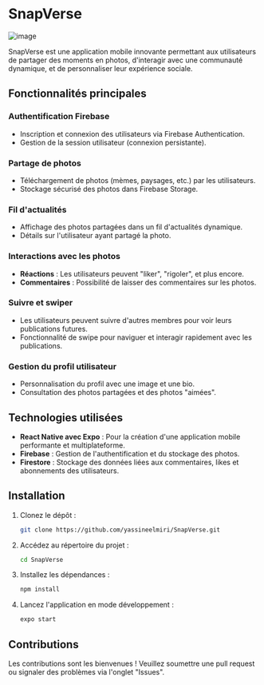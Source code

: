 ﻿# SnapVerse  

![image](https://github.com/user-attachments/assets/ff402c45-c66f-4185-8dea-f617e9c07d42)

 
SnapVerse est une application mobile innovante permettant aux utilisateurs de partager des moments en photos, d'interagir avec une communauté dynamique, et de personnaliser leur expérience sociale.  

## Fonctionnalités principales  

### Authentification Firebase  
- Inscription et connexion des utilisateurs via Firebase Authentication.  
- Gestion de la session utilisateur (connexion persistante).  

### Partage de photos  
- Téléchargement de photos (mèmes, paysages, etc.) par les utilisateurs.  
- Stockage sécurisé des photos dans Firebase Storage.  

### Fil d'actualités  
- Affichage des photos partagées dans un fil d'actualités dynamique.  
- Détails sur l'utilisateur ayant partagé la photo.  

### Interactions avec les photos  
- **Réactions** : Les utilisateurs peuvent "liker", "rigoler", et plus encore.  
- **Commentaires** : Possibilité de laisser des commentaires sur les photos.  

### Suivre et swiper  
- Les utilisateurs peuvent suivre d'autres membres pour voir leurs publications futures.  
- Fonctionnalité de swipe pour naviguer et interagir rapidement avec les publications.  

### Gestion du profil utilisateur  
- Personnalisation du profil avec une image et une bio.  
- Consultation des photos partagées et des photos "aimées".  

## Technologies utilisées  
- **React Native avec Expo** : Pour la création d'une application mobile performante et multiplateforme.  
- **Firebase** : Gestion de l'authentification et du stockage des photos.  
- **Firestore** : Stockage des données liées aux commentaires, likes et abonnements des utilisateurs.  

## Installation  

1. Clonez le dépôt :  
   ```bash
   git clone https://github.com/yassineelmiri/SnapVerse.git
   ```  

2. Accédez au répertoire du projet :  
   ```bash
   cd SnapVerse
   ```  

3. Installez les dépendances :  
   ```bash
   npm install
   ```  

4. Lancez l'application en mode développement :  
   ```bash
   expo start
   ```  

## Contributions  
Les contributions sont les bienvenues ! Veuillez soumettre une pull request ou signaler des problèmes via l'onglet "Issues".
